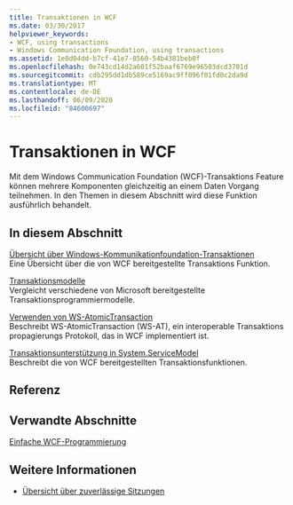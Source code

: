 ```yaml
---
title: Transaktionen in WCF
ms.date: 03/30/2017
helpviewer_keywords:
- WCF, using transactions
- Windows Communication Foundation, using transactions
ms.assetid: 1e8d04dd-b7cf-41e7-8560-54b4381beb0f
ms.openlocfilehash: 0e743cd14d2a601f52baaf6769e96503dcd3701d
ms.sourcegitcommit: cdb295dd1db589ce5169ac9ff096f01fd0c2da9d
ms.translationtype: MT
ms.contentlocale: de-DE
ms.lasthandoff: 06/09/2020
ms.locfileid: "84600697"
---
```

# <a name="transactions-in-wcf"></a>Transaktionen in WCF
Mit dem Windows Communication Foundation (WCF)-Transaktions Feature können mehrere Komponenten gleichzeitig an einem Daten Vorgang teilnehmen. In den Themen in diesem Abschnitt wird diese Funktion ausführlich behandelt.  
  
## <a name="in-this-section"></a>In diesem Abschnitt  
 [Übersicht über Windows-Kommunikationfoundation-Transaktionen](transactions-overview.md)  
 Eine Übersicht über die von WCF bereitgestellte Transaktions Funktion.  
  
 [Transaktionsmodelle](transaction-models.md)  
 Vergleicht verschiedene von Microsoft bereitgestellte Transaktionsprogrammiermodelle.  
  
 [Verwenden von WS-AtomicTransaction](using-ws-atomictransaction.md)  
 Beschreibt WS-AtomicTransaction (WS-AT), ein interoperable Transaktions propagierungs Protokoll, das in WCF implementiert ist.  
  
 [Transaktionsunterstützung in System.ServiceModel](transactional-support-in-system-servicemodel.md)  
 Beschreibt die von WCF bereitgestellten Transaktionsfunktionen.  
  
## <a name="reference"></a>Referenz  
  
## <a name="related-sections"></a>Verwandte Abschnitte  
 [Einfache WCF-Programmierung](../basic-wcf-programming.md)  
  
## <a name="see-also"></a>Weitere Informationen

- [Übersicht über zuverlässige Sitzungen](reliable-sessions-overview.md)
